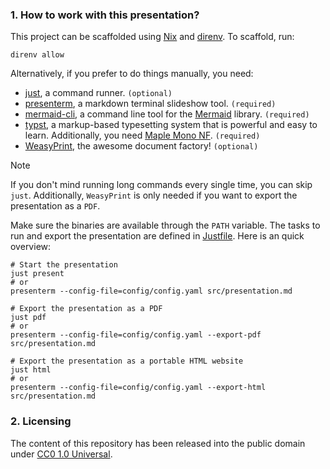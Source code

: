 ### 1. How to work with this presentation?

This project can be scaffolded using [Nix](https://nixos.org) and
[direnv](https://direnv.net). To scaffold, run:

```fish
direnv allow
```

Alternatively, if you prefer to do things manually, you need:

- [just](https://github.com/casey/just), a command runner. `(optional)`
- [presenterm](https://github.com/mfontanini/presenterm), a markdown terminal
  slideshow tool. `(required)`
- [mermaid-cli](https://github.com/mermaid-js/mermaid-cli), a command line tool
  for the [Mermaid](https://github.com/mermaid-js/mermaid) library. `(required)`
- [typst](https://github.com/typst/typst), a markup-based typesetting system
  that is powerful and easy to learn. Additionally, you need
  [Maple Mono NF](https://github.com/subframe7536/maple-font). `(required)`
- [WeasyPrint](https://github.com/Kozea/WeasyPrint), the awesome document
  factory! `(optional)`

> [!note]
>
> If you don't mind running long commands every single time, you can skip
> `just`. Additionally, `WeasyPrint` is only needed if you want to export the
> presentation as a `PDF`.

Make sure the binaries are available through the `PATH` variable. The tasks to
run and export the presentation are defined in [Justfile](/Justfile). Here is an
quick overview:

```fish
# Start the presentation
just present
# or
presenterm --config-file=config/config.yaml src/presentation.md

# Export the presentation as a PDF
just pdf
# or
presenterm --config-file=config/config.yaml --export-pdf src/presentation.md

# Export the presentation as a portable HTML website
just html
# or
presenterm --config-file=config/config.yaml --export-html src/presentation.md
```

### 2. Licensing

The content of this repository has been released into the public domain under
[CC0 1.0 Universal](/LICENSE).
